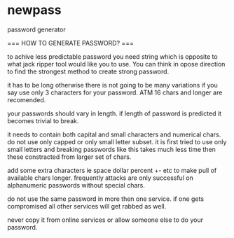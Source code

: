 # newpass
password generator

=== HOW TO GENERATE PASSWORD? ===

to achive less predictable password you need string which is opposite
to what jack ripper tool would like you to use.  You can think in 
opose direction to find the strongest method to create strong password.

it has to be long otherwise there is not going to be many variations if 
you say use only 3 characters for your password. ATM 16 chars and longer
are recomended.

your passwords should vary in length.  if length of password is predicted
it becomes trivial to break.

it needs to contain both capital and small characters and numerical chars.
do not use only capped or only small letter subset.  it is first tried to 
use only small letters and breaking passwords like this takes much less 
time then these constracted from larger set of chars.

add some extra characters ie space dollar percent +- etc to make pull of 
available chars longer.  frequently attacks are only successful on 
alphanumeric passwords without special chars.

do not use the same password in more then one service.  if one gets 
compromised all other services will get rabbed as well.

never copy it from online services or allow someone else to do your password.


